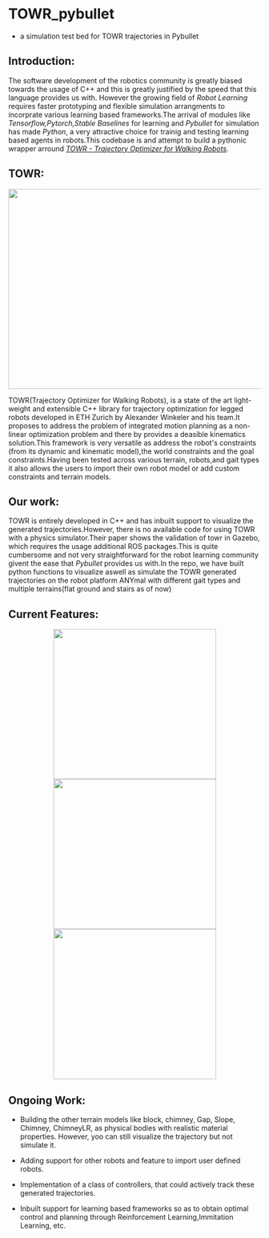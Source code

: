 # TOWR_pybullet
- a simulation test bed for TOWR trajectories in Pybullet

## Introduction:
The software development of the robotics community is greatly biased towards the usage of C++ and this is greatly justified by the speed that this language provides us with. However the growing field of *Robot Learning* requires faster prototyping and flexible simulation arrangments to incorprate various learning based frameworks.The arrival of modules like *Tensorflow,Pytorch,Stable Baselines* for learning and *Pybullet* for simulation has made *Python*, a very attractive choice for trainig and testing learning based agents in robots.This codebase is and attempt to build a pythonic wrapper arround *[TOWR - Trajectory Optimizer for Walking Robots](https://github.com/ethz-adrl/towr)*.

## TOWR:
<p align="center">
   <img width="700" height="400" src="https://github.com/lok-i/towr_pybullet/blob/master/media/towr.gif">
</p>

TOWR(Trajectory Optimizer for Walking Robots), is a state of the art light-weight and extensible C++ library for trajectory optimization for legged robots developed in ETH Zurich by Alexander Winkeler and his team.It proposes to address the problem of integrated motion planning as a non-linear optimization problem and there by provides a deasible kinematics solution.This framework is very versatile as address the robot's constraints (from its dynamic and kinematic model),the world constraints and the goal constraints.Having been tested across various terrain, robots,and gait types it also allows the users to import their own robot model or add custom constraints and terrain models.

## Our work:

TOWR is entirely developed in C++ and has inbuilt support to visualize the generated trajectories.However, there is no available code for using TOWR with a physics simulator.Their paper shows the validation of towr in Gazebo, which requires
the usage additional ROS packages.This is quite cumbersome and not very straightforward for the robot learning community givent the ease that *Pybullet* provides us with.In the repo, we have built python functions to visualize aswell as simulate the TOWR generated trajectories on the robot platform ANYmal with different gait types and multiple terrains(flat ground and stairs as of now)

## Current Features:

<p align="center">
   <img width="325" height="300" src="https://github.com/lok-i/towr_pybullet/blob/master/media/stairs.gif">
   <img width="325" height="300" src="https://github.com/lok-i/towr_pybullet/blob/master/media/turn.gif">
   <img width="325" height="300" src="https://github.com/lok-i/towr_pybullet/blob/master/media/trot.gif">
</p>



## Ongoing Work:

* Building the other terrain models like block, chimney, Gap, Slope, Chimney, ChimneyLR, as physical bodies with realistic material properties. However, yoo can still visualize the trajectory but not simulate it.

* Adding support for other robots and feature to import user defined robots.

* Implementation of a class of controllers, that could actively track these generated trajectories.

* Inbuilt support for learning based frameworks so as to obtain optimal control and planning through Reinforcement Learning,Immitation Learning, etc. 
